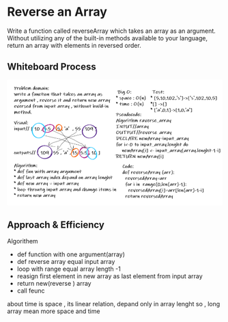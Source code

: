 # Reverse an Array
<!-- Description of the challenge -->
Write a function called reverseArray which takes an array as an argument. Without utilizing any of the built-in methods available to your language, return an array with elements in reversed order.
## Whiteboard Process
<!-- Embedded whiteboard image -->
![image info](array_reverse.PNG)

## Approach & Efficiency
<!-- What approach did you take?
 Discuss Why. What is the Big O space/time for this approach? -->
 Algorithem
* def function with one argument(array) 
* def reverse array equal input array
* loop with range equal array length -1
* reasign first element in new array as last element from input array 
* return new(reverse ) array 
* call feunc 

about time is space , its linear relation, depand only in array lenght so , long array mean more space and time